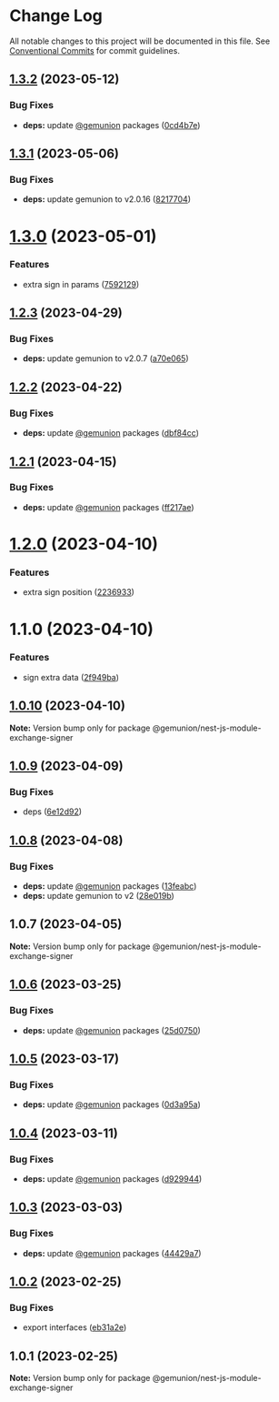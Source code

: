 # Change Log

All notable changes to this project will be documented in this file.
See [Conventional Commits](https://conventionalcommits.org) for commit guidelines.

## [1.3.2](https://github.com/gemunion/nestjs-packages/compare/@gemunion/nest-js-module-exchange-signer@1.3.1...@gemunion/nest-js-module-exchange-signer@1.3.2) (2023-05-12)

### Bug Fixes

- **deps:** update [@gemunion](https://github.com/gemunion) packages ([0cd4b7e](https://github.com/gemunion/nestjs-packages/commit/0cd4b7e91eb99463fd3457b468cc55c23c6e485c))

## [1.3.1](https://github.com/gemunion/nestjs-packages/compare/@gemunion/nest-js-module-exchange-signer@1.3.0...@gemunion/nest-js-module-exchange-signer@1.3.1) (2023-05-06)

### Bug Fixes

- **deps:** update gemunion to v2.0.16 ([8217704](https://github.com/gemunion/nestjs-packages/commit/821770490df7b01b150230dbfe56f0465ac28b8e))

# [1.3.0](https://github.com/gemunion/nestjs-packages/compare/@gemunion/nest-js-module-exchange-signer@1.2.3...@gemunion/nest-js-module-exchange-signer@1.3.0) (2023-05-01)

### Features

- extra sign in params ([7592129](https://github.com/gemunion/nestjs-packages/commit/7592129d3b081aac500f7773d84ee449035e542e))

## [1.2.3](https://github.com/gemunion/nestjs-packages/compare/@gemunion/nest-js-module-exchange-signer@1.2.2...@gemunion/nest-js-module-exchange-signer@1.2.3) (2023-04-29)

### Bug Fixes

- **deps:** update gemunion to v2.0.7 ([a70e065](https://github.com/gemunion/nestjs-packages/commit/a70e06577395759dab7765a584520cd8279dec0b))

## [1.2.2](https://github.com/gemunion/nestjs-packages/compare/@gemunion/nest-js-module-exchange-signer@1.2.1...@gemunion/nest-js-module-exchange-signer@1.2.2) (2023-04-22)

### Bug Fixes

- **deps:** update [@gemunion](https://github.com/gemunion) packages ([dbf84cc](https://github.com/gemunion/nestjs-packages/commit/dbf84ccd0b38f1bbb7093be908767a9ab3d26795))

## [1.2.1](https://github.com/gemunion/nestjs-packages/compare/@gemunion/nest-js-module-exchange-signer@1.2.0...@gemunion/nest-js-module-exchange-signer@1.2.1) (2023-04-15)

### Bug Fixes

- **deps:** update [@gemunion](https://github.com/gemunion) packages ([ff217ae](https://github.com/gemunion/nestjs-packages/commit/ff217ae8cbcef6e9eb8bf12a4e66c71e378d21f7))

# [1.2.0](https://github.com/gemunion/nestjs-packages/compare/@gemunion/nest-js-module-exchange-signer@1.1.0...@gemunion/nest-js-module-exchange-signer@1.2.0) (2023-04-10)

### Features

- extra sign position ([2236933](https://github.com/gemunion/nestjs-packages/commit/2236933da0580e06e724fabdc9771c98dc58e6f0))

# 1.1.0 (2023-04-10)

### Features

- sign extra data ([2f949ba](https://github.com/gemunion/nestjs-packages/commit/2f949baf34bcaeb2b5e8550df0a4686cdc1cf2b1))

## [1.0.10](https://github.com/gemunion/nestjs-packages/compare/@gemunion/nest-js-module-exchange-signer@1.0.9...@gemunion/nest-js-module-exchange-signer@1.0.10) (2023-04-10)

**Note:** Version bump only for package @gemunion/nest-js-module-exchange-signer

## [1.0.9](https://github.com/gemunion/nestjs-packages/compare/@gemunion/nest-js-module-exchange-signer@1.0.8...@gemunion/nest-js-module-exchange-signer@1.0.9) (2023-04-09)

### Bug Fixes

- deps ([6e12d92](https://github.com/gemunion/nestjs-packages/commit/6e12d92fbe68b407743489754dabbc0b412395ee))

## [1.0.8](https://github.com/gemunion/nestjs-packages/compare/@gemunion/nest-js-module-exchange-signer@1.0.7...@gemunion/nest-js-module-exchange-signer@1.0.8) (2023-04-08)

### Bug Fixes

- **deps:** update [@gemunion](https://github.com/gemunion) packages ([13feabc](https://github.com/gemunion/nestjs-packages/commit/13feabcb5a7ff9a84a6329f40e3072903f0ec65f))
- **deps:** update gemunion to v2 ([28e019b](https://github.com/gemunion/nestjs-packages/commit/28e019b623422f087920ec64e538def69c4b1b7c))

## 1.0.7 (2023-04-05)

**Note:** Version bump only for package @gemunion/nest-js-module-exchange-signer

## [1.0.6](https://github.com/gemunion/nestjs-packages/compare/@gemunion/nest-js-module-exchange-signer@1.0.5...@gemunion/nest-js-module-exchange-signer@1.0.6) (2023-03-25)

### Bug Fixes

- **deps:** update [@gemunion](https://github.com/gemunion) packages ([25d0750](https://github.com/gemunion/nestjs-packages/commit/25d07509e5edac58f2d32af34b683b829aa65c80))

## [1.0.5](https://github.com/gemunion/nestjs-packages/compare/@gemunion/nest-js-module-exchange-signer@1.0.4...@gemunion/nest-js-module-exchange-signer@1.0.5) (2023-03-17)

### Bug Fixes

- **deps:** update [@gemunion](https://github.com/gemunion) packages ([0d3a95a](https://github.com/gemunion/nestjs-packages/commit/0d3a95a44d3fd1b6fe5835753cbba82254773213))

## [1.0.4](https://github.com/gemunion/nestjs-packages/compare/@gemunion/nest-js-module-exchange-signer@1.0.3...@gemunion/nest-js-module-exchange-signer@1.0.4) (2023-03-11)

### Bug Fixes

- **deps:** update [@gemunion](https://github.com/gemunion) packages ([d929944](https://github.com/gemunion/nestjs-packages/commit/d929944bad6034ca3b1ba1ec9b2397e251b26d48))

## [1.0.3](https://github.com/gemunion/nestjs-packages/compare/@gemunion/nest-js-module-exchange-signer@1.0.2...@gemunion/nest-js-module-exchange-signer@1.0.3) (2023-03-03)

### Bug Fixes

- **deps:** update [@gemunion](https://github.com/gemunion) packages ([44429a7](https://github.com/gemunion/nestjs-packages/commit/44429a7dc07ed7e95e5136e4711e53006e32da9f))

## [1.0.2](https://github.com/gemunion/nestjs-packages/compare/@gemunion/nest-js-module-exchange-signer@1.0.1...@gemunion/nest-js-module-exchange-signer@1.0.2) (2023-02-25)

### Bug Fixes

- export interfaces ([eb31a2e](https://github.com/gemunion/nestjs-packages/commit/eb31a2e56e1732fee6cda6be1194a791725f1e47))

## 1.0.1 (2023-02-25)

**Note:** Version bump only for package @gemunion/nest-js-module-exchange-signer
